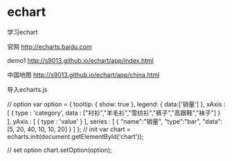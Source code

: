 echart
======

学习echart

官网 http://echarts.baidu.com

demo1 http://s9013.github.io/echart/app/index.html

中国地图 http://s9013.github.io/echart/app/china.html


导入echarts.js

// option
  var option = {
                    tooltip: {
                        show: true
                    },
                    legend: {
                        data:['销量']
                    },
                    xAxis : [
                        {
                            type : 'category',
                            data : ["衬衫","羊毛衫","雪纺衫","裤子","高跟鞋","袜子"]
                        }
                    ],
                    yAxis : [
                        {
                            type : 'value'
                        }
                    ],
                    series : [
                        {
                            "name":"销量",
                            "type":"bar",
                            "data":[5, 20, 40, 10, 10, 20]
                        }
                    ]
                };
  // init
  var chart = echarts.init(document.getElementById('chart'));
  
  // set option
  chart.setOption(option);